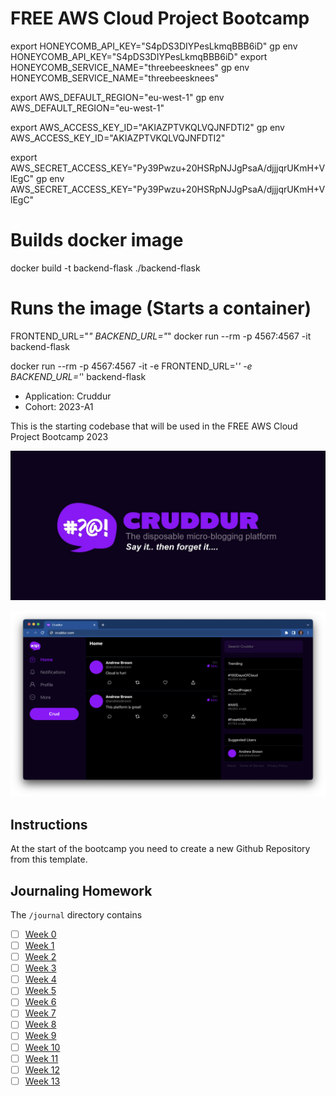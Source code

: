 # FREE AWS Cloud Project Bootcamp
export HONEYCOMB_API_KEY="S4pDS3DIYPesLkmqBBB6iD"
gp env HONEYCOMB_API_KEY="S4pDS3DIYPesLkmqBBB6iD"
export HONEYCOMB_SERVICE_NAME="threebeesknees"
gp env HONEYCOMB_SERVICE_NAME="threebeesknees"

export AWS_DEFAULT_REGION="eu-west-1"
gp env AWS_DEFAULT_REGION="eu-west-1"

export AWS_ACCESS_KEY_ID="AKIAZPTVKQLVQJNFDTI2"
gp env AWS_ACCESS_KEY_ID="AKIAZPTVKQLVQJNFDTI2"

export AWS_SECRET_ACCESS_KEY="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"
gp env AWS_SECRET_ACCESS_KEY="Py39Pwzu+20HSRpNJJgPsaA/djjjqrUKmH+VlEgC"


# Builds docker image
docker build -t backend-flask ./backend-flask      

# Runs the image  (Starts a container) 
FRONTEND_URL="*" BACKEND_URL="*" docker run --rm -p 4567:4567 -it backend-flask      

docker run --rm -p 4567:4567 -it -e FRONTEND_URL='*' -e BACKEND_URL='*' backend-flask

- Application: Cruddur
- Cohort: 2023-A1

This is the starting codebase that will be used in the FREE AWS Cloud Project Bootcamp 2023

![Cruddur Graphic](_docs/assets/cruddur-banner.jpg)

![Cruddur Screenshot](_docs/assets/cruddur-screenshot.png)

## Instructions

At the start of the bootcamp you need to create a new Github Repository from this template.

## Journaling Homework

The `/journal` directory contains

- [ ] [Week 0](journal/week0.md)
- [ ] [Week 1](journal/week1.md)
- [ ] [Week 2](journal/week2.md)
- [ ] [Week 3](journal/week3.md)
- [ ] [Week 4](journal/week4.md)
- [ ] [Week 5](journal/week5.md)
- [ ] [Week 6](journal/week6.md)
- [ ] [Week 7](journal/week7.md)
- [ ] [Week 8](journal/week8.md)
- [ ] [Week 9](journal/week9.md)
- [ ] [Week 10](journal/week10.md)
- [ ] [Week 11](journal/week11.md)
- [ ] [Week 12](journal/week12.md)
- [ ] [Week 13](journal/week13.md)